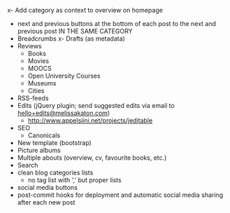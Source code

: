 x- Add category as context to overview on homepage
- next and previous buttons at the bottom of each post to the next and previous post IN THE SAME CATEGORY
- Breadcrumbs
x- Drafts (as metadata)
- Reviews
    - Books
    - Movies
    - MOOCS
    - Open University Courses
    - Museums
    - Cities
- RSS-feeds
- Edits (jQuery plugin; send suggested edits via email to hello+edits@melissakaton.com)
    - http://www.appelsiini.net/projects/jeditable
- SEO
    - Canonicals
- New template (bootstrap)
- Picture albums
- Multiple abouts (overview, cv, favourite books, etc.)
- Search
- clean blog categories lists
    - no tag list with ',' but proper lists
- social media buttons
- post-commit hooks for deployment and automatic social media sharing after each new post
